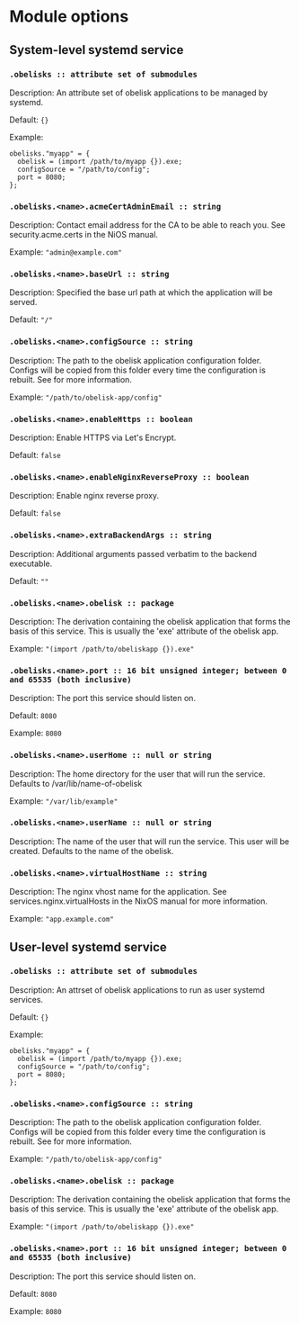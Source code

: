 # Module options

## System-level systemd service

### `.obelisks :: attribute set of submodules`

Description: An attribute set of obelisk applications to be managed by systemd.


Default: `{}`

Example: 
```
obelisks."myapp" = {
  obelisk = (import /path/to/myapp {}).exe;
  configSource = "/path/to/config";
  port = 8080;
};

```


### `.obelisks.<name>.acmeCertAdminEmail :: string`

Description: Contact email address for the CA to be able to reach you. See
security.acme.certs in the NiOS manual.




Example: `"admin@example.com"`



### `.obelisks.<name>.baseUrl :: string`

Description: Specified the base url path at which the application will be served.


Default: `"/"`





### `.obelisks.<name>.configSource :: string`

Description: The path to the obelisk application configuration folder. Configs will be copied from this folder every time the configuration is rebuilt. See <link xlink:heref="https://github.com/obsidiansystems/obelisk/tree/master/skeleton/config#config"> for more information.




Example: `"/path/to/obelisk-app/config"`



### `.obelisks.<name>.enableHttps :: boolean`

Description: Enable HTTPS via Let's Encrypt.


Default: `false`





### `.obelisks.<name>.enableNginxReverseProxy :: boolean`

Description: Enable nginx reverse proxy.


Default: `false`





### `.obelisks.<name>.extraBackendArgs :: string`

Description: Additional arguments passed verbatim to the backend executable.


Default: `""`





### `.obelisks.<name>.obelisk :: package`

Description: The derivation containing the obelisk application that forms the basis of this service. This is usually the 'exe' attribute of the obelisk app.



Example: `"(import /path/to/obeliskapp {}).exe"`



### `.obelisks.<name>.port :: 16 bit unsigned integer; between 0 and 65535 (both inclusive)`

Description: The port this service should listen on.

Default: `8080`

Example: `8080`



### `.obelisks.<name>.userHome :: null or string`

Description: The home directory for the user that will run the service. Defaults to /var/lib/name-of-obelisk




Example: `"/var/lib/example"`



### `.obelisks.<name>.userName :: null or string`

Description: The name of the user that will run the service. This user will be created. Defaults to the name of the obelisk.








### `.obelisks.<name>.virtualHostName :: string`

Description: The nginx vhost name for the application. See
services.nginx.virtualHosts in the NixOS manual for more
information.




Example: `"app.example.com"`





## User-level systemd service

### `.obelisks :: attribute set of submodules`

Description: An attrset of obelisk applications to run as user systemd services.

Default: `{}`

Example: 
```
obelisks."myapp" = {
  obelisk = (import /path/to/myapp {}).exe;
  configSource = "/path/to/config";
  port = 8080;
};

```


### `.obelisks.<name>.configSource :: string`

Description: The path to the obelisk application configuration folder. Configs will be copied from this folder every time the configuration is rebuilt. See <link xlink:heref="https://github.com/obsidiansystems/obelisk/tree/master/skeleton/config#config"> for more information.




Example: `"/path/to/obelisk-app/config"`



### `.obelisks.<name>.obelisk :: package`

Description: The derivation containing the obelisk application that forms the basis of this service. This is usually the 'exe' attribute of the obelisk app.



Example: `"(import /path/to/obeliskapp {}).exe"`



### `.obelisks.<name>.port :: 16 bit unsigned integer; between 0 and 65535 (both inclusive)`

Description: The port this service should listen on.

Default: `8080`

Example: `8080`





